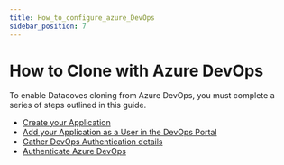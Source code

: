 ```yaml
---
title: How_to_configure_azure_DevOps
sidebar_position: 7
---
```


# How to Clone with Azure DevOps

To enable Datacoves cloning from Azure DevOps, you must complete a series of steps outlined in this guide.

- [Create your Application](how-tos/datacoves/create_your_entraid_application.md)
- [Add your Application as a User in the DevOps Portal](how-tos/datacoves/add_entraid_app_as_user.md)
- [Gather DevOps Authentication details](how-tos/datacoves/gather_azure_devops_auth_details.md)
- [Authenticate Azure DevOps](how-tos/datacoves/authenticate_azure_devops.md)



